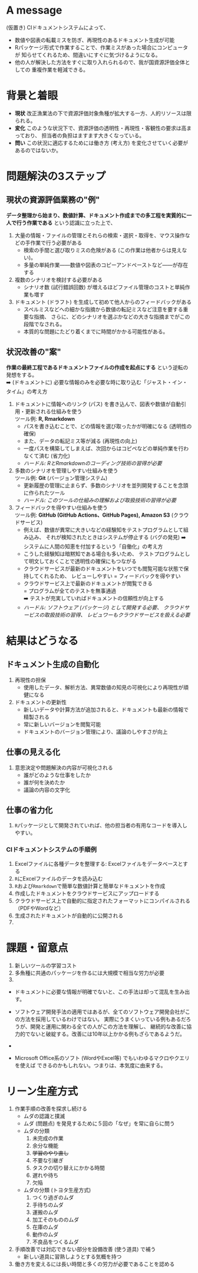 
# A message
(仮置き) CIドキュメントシステムによって、
* 数値や図表の転載ミスを防ぎ、再現性のあるドキュメント生成が可能
* Rパッケージ形式で作業することで、作業ミスがあった場合にコンピュータが
  知らせてくれるため、間違いにすぐに気づけるようになる。
* 他の人が解決した方法をすぐに取り入れられるので、我が国資源評価全体としての
  重複作業を軽減できる。

# 背景と着眼
* __現状__ 改正漁業法の下で資源評価対象魚種が拡大する一方、人的リソースは限られる。  
* __変化__ このような状況下で、資源評価の透明性・再現性・客観性の要求は高まっており、 
  担当者の負担はますます大きくなっている。
* __問い__ この状況に適応するためには働き方 (考え方) を変化させていく必要があるのではないか。  

# 問題解決の3ステップ
## 現状の資源評価業務の"例"
__データ整理から始まり、数値計算、ドキュメント作成までの多工程を実質的に一人で行う作業である__
という認識に立った上で、
1. 大量の情報・ファイルの管理とそれらの検索・選択・取得を、マウス操作などの手作業で行う必要がある
    * 検索の手間と選び取りミスの危険がある (この作業は他者からは見えない)。
    * 多量の単純作業——数値や図表のコピーアンドペーストなど——が存在する
2. 複数のシナリオを検討する必要がある
    * シナリオ数 (試行錯誤回数) が増えるほどファイル管理のコストと単純作業も増す
3. ドキュメント (ドラフト) を生成して初めて他人からのフィードバックがある
    * スペルミスなどへの細かな指摘から数値の転記ミスなど注意を要する重要な指摘、
      さらに、どのシナリオを選ぶかなどの大きな指摘までがこの段階でなされる。
    * 本質的な問題にたどり着くまでに時間がかかる可能性がある。

## 状況改善の"案"
__作業の最終工程であるドキュメントファイルの作成を起点にする__ という逆転の発想をする。  
:arrow_right: (ドキュメントに) 必要な情報のみを必要な時に取り込む「ジャスト・イン・タイム」の考え方
1. ドキュメントに情報へのリンク (パス) を書き込んで、図表や数値が自動引用・更新される仕組みを使う  
    ツール例: __R, Rmarkdown__  
    * パスを書き込むことで、どの情報を選び取ったかが明確になる (透明性の確保)
    * また、データの転記ミス等が減る (再現性の向上)
    * 一度パスを構築してしまえば、次回からはコピペなどの単純作業を行わなくて済む (省力化)
    * _ハードル: RとRmarkdownのコーディング技術の習得が必要_
2. 多数のシナリオを管理しやすい仕組みを使う  
    ツール例: __Git__ (バージョン管理システム)  
    * 更新履歴の管理に止まらず、多数のシナリオを並列開発することを念頭に作られたツール
    * _ハードル: このツールの仕組みの理解および取扱技術の習得が必要_
3. フィードバックを得やすい仕組みを使う  
    ツール例: __GitHub (GitHub Actions、GitHub Pages), Amazon S3__ (クラウドサービス)  
    * 例えば、数値が異常に大きいなどの経験知をテストプログラムとして組み込み、
      それが検知されたときはシステムが停止する (バグの発見)
      :arrow_right: システムに人間の知恵を付加するという「自働化」の考え方
    * こうした経験知は暗黙知である場合も多いため、
      テストプログラムとして明文しておくことで透明性の確保にもつながる
    * クラウドサービスが最新のドキュメントをいつでも閲覧可能な状態で保持してくれるため、
      レビューしやすい = フィードバックを得やすい
    * クラウドサービス上で最新のドキュメントが閲覧できる  
      = プログラムが全てのテストを無事通過  
      :arrow_right: テストが充実していればドキュメントの信頼性が向上する
    * _ハードル: ソフトウェア (パッケージ) として開発する必要、
      クラウドサービスの取扱技術の習得、
      レビュワーもクラウドサービスを扱える必要_

# 結果はどうなる
## ドキュメント生成の自動化
1. 再現性の担保
    * 使用したデータ、解析方法、異常数値の知見の可視化により再現性が頑健になる
2. ドキュメントの更新性
    * 新しいデータや計算方法が追加されると、ドキュメントも最新の情報で精製される
    * 常に新しいバージョンを閲覧可能
    * ドキュメントのバージョン管理により、議論のしやすさが向上

## 仕事の見える化
1. 意思決定や問題解決の内容が可視化される
    * 誰がどのような仕事をしたか
    * 誰が何を決めたか
    * 議論の内容の文字化

## 仕事の省力化
1. `R`パッケージとして開発されていれば、他の担当者の有用なコードを導入しやすい。

### CIドキュメントシステムの手順例
1. Excelファイルに各種データを整理する: Excelファイルをデータベースとする
2. `R`にExcelファイルのデータを読み込む
3. `R`および`Rmarkdown`で簡単な数値計算と簡単なドキュメントを作成
4. 作成したドキュメントをクラウドサービスにアップロードする
5. クラウドサービス上で自動的に指定されたフォーマットにコンパイルされる（PDFやWordなど）
6. 生成されたドキュメントが自動的に公開される
7. 


# 課題・留意点
1. 新しいツールの学習コスト
2. 多魚種に共通のパッケージを作るには大規模で相当な労力が必要
3. 

* ドキュメントに必要な情報が明確でないと、この手法は却って混乱を生み出す。

* ソフトウェア開発手法の適用ではあるが、全てのソフトウェア開発会社がこの方法を採用しているわけではない。
  実際にうまくいっている例もあるだろうが、開発と運用に関わる全ての人がこの方法を理解し、
  継続的な改善に協力的でないと破綻する。改善には10年以上かかる例もざらであるようだ。

* 

* Microsoft Office系のソフト (WordやExcel等) でもいわゆるマクロやクエリを使えば
  できるのかもしれない。つまりは、本気度に由来する。

# リーン生産方式
1. 作業手順の改善を探求し続ける
    * ムダの認識と撲滅
    * ムダ (問題点) を発見するために５回の「なぜ」を常に自らに問う
    * ムダの分類
        1. 未完成の作業
        2. 余分な機能
        3. ~~学習のやり直し~~
        4. 不要な引継ぎ
        5. タスクの切り替えにかかる時間
        6. 遅れや待ち
        7. 欠陥
    * ムダの分類 (トヨタ生産方式)
        1. つくり過ぎのムダ
        2. 手待ちのムダ
        3. 運搬のムダ
        4. 加工そのもののムダ
        5. 在庫のムダ
        6. 動作のムダ
        7. 不良品をつくるムダ
2. 手順改善では対応できない部分を設備改善 (使う道具) で補う
    * 新しい道具に習熟しようとする気概を持つ
3. 働き方を変えるには長い時間と多くの労力が必要であることを認める

